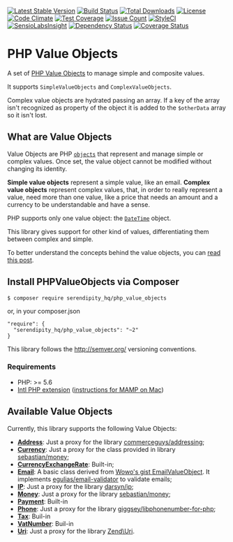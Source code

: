 [![Latest Stable Version](https://poser.pugx.org/serendipity_hq/php_value_objects/v/stable.png)](https://packagist.org/packages/serendipity_hq/php_value_objects)
[![Build Status](https://travis-ci.org/Aerendir/PHPValueObjects.svg?branch=master)](https://travis-ci.org/Aerendir/PHPValueObjects)
[![Total Downloads](https://poser.pugx.org/serendipity_hq/php_value_objects/downloads.svg)](https://packagist.org/packages/serendipity_hq/php_value_objects)
[![License](https://poser.pugx.org/serendipity_hq/php_value_objects/license.svg)](https://packagist.org/packages/serendipity_hq/php_value_objects)
[![Code Climate](https://codeclimate.com/github/Aerendir/PHPValueObjects/badges/gpa.svg)](https://codeclimate.com/github/Aerendir/PHPValueObjects)
[![Test Coverage](https://codeclimate.com/github/Aerendir/PHPValueObjects/badges/coverage.svg)](https://codeclimate.com/github/Aerendir/PHPValueObjects)
[![Issue Count](https://codeclimate.com/github/Aerendir/PHPValueObjects/badges/issue_count.svg)](https://codeclimate.com/github/Aerendir/PHPValueObjects)
[![StyleCI](https://styleci.io/repos/38658138/shield)](https://styleci.io/repos/38658138)
[![SensioLabsInsight](https://insight.sensiolabs.com/projects/daa2a03b-444d-4ea6-8516-10e81c089b84/mini.png)](https://insight.sensiolabs.com/projects/daa2a03b-444d-4ea6-8516-10e81c089b84)
[![Dependency Status](https://www.versioneye.com/user/projects/56ae29e27e03c7003ba4150d/badge.svg?style=flat)](https://www.versioneye.com/user/projects/56ae29e27e03c7003ba4150d)
[![Coverage Status](https://coveralls.io/repos/github/Aerendir/PHPValueObjects/badge.svg?branch=master)](https://coveralls.io/github/Aerendir/PHPValueObjects?branch=master)

# PHP Value Objects
A set of [PHP Value Objects](http://aerendir.me/?p=396) to manage simple and composite values.

It supports `SimpleValueObjects` and `ComplexValueObjects`.

Complex value objects are hydrated passing an array. If a key of the array isn't recognized as property of the object it
 is added to the `$otherData` array so it isn't lost.

## What are Value Objects

Value Objects are PHP [`objects`](http://php.net/manual/en/language.types.object.php) that represent and manage simple
 or complex values. Once set, the value object cannot be modified without changing its identity.

**Simple value objects** represent a simple value, like an email.
**Complex value objects** represent complex values, that, in order to really represent a value, need more than one
value, like a price that needs an amount and a currency to be understandable and have a sense.

PHP supports only one value object: the [`DateTime`](http://php.net/manual/en/class.datetime.php) object.

This library gives support for other kind of values, differentiating them between complex and simple.

To better understand the concepts behind the value objects, you can [read this post](http://aerendir.me/?p=396).

## Install PHPValueObjects via Composer

    $ composer require serendipity_hq/php_value_objects

or, in your composer.json

    "require": {
      "serendipity_hq/php_value_objects": "~2"
    }
  

This library follows the http://semver.org/ versioning conventions.

### Requirements

- PHP: >= 5.6
- [Intl PHP extension](http://php.net/manual/en/book.intl.php)
 ([instructions for MAMP on Mac](http://aerendir.me/?p=452))

## Available Value Objects

Currently, this library supports the following Value Objects:

* **[Address](docs/Address.md)**: Just a proxy for the library
 [commerceguys/addressing](https://github.com/commerceguys/addressing);
* **[Currency](docs/Currency.md)**: Just a proxy for the class provided in library
 [sebastian/money](https://github.com/sebastianbergmann/money);
* **[CurrencyExchangeRate](docs/CurrencyExchangeRate.md)**: Built-in;
* **[Email](docs/Email.md)**: A basic class derived from [Wowo's gist
 EmailValueObject](https://gist.github.com/wowo/b49ac45b975d5c489214). It implements
 [egulias/email-validator](https://github.com/egulias/EmailValidator) to validate emails;
* **[IP](docs/Ip.md)**: Just a proxy for the library [darsyn/ip](https://github.com/darsyn/ip);
* **[Money](docs/Money.md)**: Just a proxy for the library
 [sebastian/money](https://github.com/sebastianbergmann/money);
* **[Payment](docs/Payment.md)**: Built-in
* **[Phone](docs/Phone.md)**: Just a proxy for the library
 [giggsey/libphonenumber-for-php](https://github.com/giggsey/libphonenumber-for-php);
* **[Tax](docs/Tax.md)**: Buil-in
* **[VatNumber](docs/VatNumber.md)**: Buil-in
* **[Uri](docs/Uri.md)**: Just a proxy for the library [Zend\Uri](https://github.com/zendframework/zend-uri).
